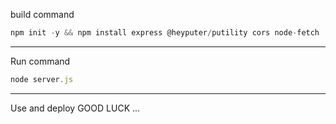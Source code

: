 build command
```js
npm init -y && npm install express @heyputer/putility cors node-fetch
```
___
Run command 
```js
node server.js
```
___
Use and deploy
GOOD LUCK ...
